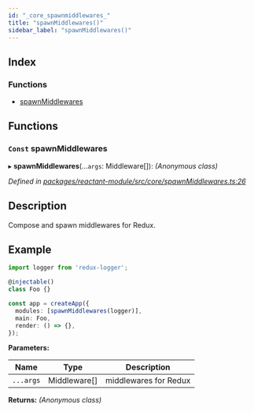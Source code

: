 ```yaml
---
id: "_core_spawnmiddlewares_"
title: "spawnMiddlewares()"
sidebar_label: "spawnMiddlewares()"
---
```


## Index

### Functions

* [spawnMiddlewares](_core_spawnmiddlewares_.md#const-spawnmiddlewares)

## Functions

### `Const` spawnMiddlewares

▸ **spawnMiddlewares**(...`args`: Middleware[]): *(Anonymous class)*

*Defined in [packages/reactant-module/src/core/spawnMiddlewares.ts:26](https://github.com/unadlib/reactant/blob/3ec6ab3/packages/reactant-module/src/core/spawnMiddlewares.ts#L26)*

## Description
Compose and spawn middlewares for Redux.

## Example

```ts
import logger from 'redux-logger';

@injectable()
class Foo {}

const app = createApp({
  modules: [spawnMiddlewares(logger)],
  main: Foo,
  render: () => {},
});
```

**Parameters:**

Name | Type | Description |
------ | ------ | ------ |
`...args` | Middleware[] | middlewares for Redux  |

**Returns:** *(Anonymous class)*
